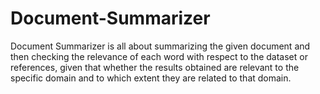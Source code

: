 # Document-Summarizer
Document Summarizer is all about summarizing the given document and then checking the relevance of each word with respect to the dataset or references, given that whether the results obtained are relevant to the specific domain and to which extent they are related to that domain.
